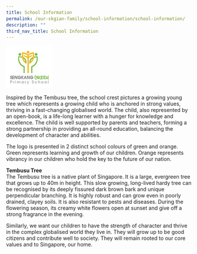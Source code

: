 ```yaml
---
title: School Information
permalink: /our-skgian-family/school-information/school-information/
description: ""
third_nav_title: School Information
---
```



<img style="width: 25%;" src="/images/logosmall.jpg" />
<p>Inspired by the Tembusu tree, the school crest pictures a growing young tree which represents a growing child who is anchored in strong values, thriving in a fast-changing globalised world. The child, also represented by an open-book, is a life-long learner with a hunger for knowledge and excellence. The child is well supported by parents and teachers, forming a strong partnership in providing an all-round education, balancing the development of character and abilities.</p>
<p>The logo is presented in 2 distinct school colours of green and orange. Green represents learning and growth of our children. Orange represents vibrancy in our children who hold the key to the future of our nation.</p>
<p><strong>Tembusu Tree</strong><br>The Tembusu tree is a native plant of Singapore. It is a large, evergreen tree that grows up to 40m in height. This slow growing, long-lived hardy tree can be recognised by its deeply fissured dark brown bark and unique perpendicular branching. It is highly robust and can grow even in poorly drained, clayey soils. It is also resistant to pests and diseases. During the flowering season, its creamy white flowers open at sunset and give off a strong fragrance in the evening.</p>
<p>Similarly, we want our children to have the strength of character and thrive in the complex globalised world they live in. They will grow up to be good citizens and contribute well to society. They will remain rooted to our core values and to Singapore, our home.</p>